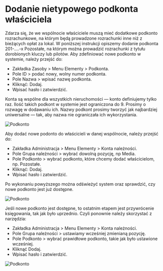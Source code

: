 # Dodanie nietypowego podkonta właściciela

Zdarza się, że we wspólnocie właściciele muszą mieć dodatkowe podkonto rozrachunkowe, na którym będą prowadzone rozrachunki inne niż z bieżących opłat za lokal. W poniższej instrukcji opiszemy dodanie podkonta 201-....-x Pozostałe, na którym można prowadzić rozrachunki z tytułu dorobionych kluczy lub pilotów. Aby zdefiniować nowe podkonto w systemie, należy przejść do:

- Zakładka Zasoby > Menu Elementy > Podkonta.
- Pole ID > podać nowy, wolny numer podkonta.
- Pole Nazwa > wpisać nazwę podkonta.
- Kliknąć: Dodaj.
- Wpisać hasło i zatwierdzić.

Konta są wspólne dla wszystkich nieruchomości — konto definiujemy tylko raz. Ilość takich podkont w systemie jest ograniczona do 9. Prosimy o rozwagę w dodawaniu ich. Nazwy podkont prosimy tworzyć jak najbardziej uniwersalne — tak, aby nazwa nie ograniczała ich wykorzystania.

![Podkonto](podkonto1.gif)

Aby dodać nowe podonto do właścicieli w danej wspólnocie, należy przejść do:

- Zakładka Administracja > Menu Elementy > Konta należności.
- Pole Grupa należności > wybrać dowolną pozycję, np Media.
- Pole Podkonto > wybrać podkonto, które chcemy dodać właścicielom, np. Pozostałe.
- Kliknąć: Dodaj.
- Wpisać hasło i zatwierdzić.

Po wykonaniu powyższego można odświeżyć system oraz sprawdzić, czy nowe podkonto jest już dostępne.

![Podkonto](podkonto2.gif)

Jeśli nowe podkonto jest dostępne, to ostatnim etapem jest przywrócenie księgowania, tak jak było uprzednio. Czyli ponownie należy skorzystać z narzędzia:

- Zakładka Administracja > Menu Elementy > Konta należności.
- Pole Grupa należności > ustawiamy wcześniej zmienianą pozycję.
- Pole Podkonto > wybrać prawidłowe podkonto, takie jak było ustawione wcześniej.
- Kliknąć Dodaj.
- Wpisać hasło i zatwierdzić.

![Podkonto](podkonto3.gif)